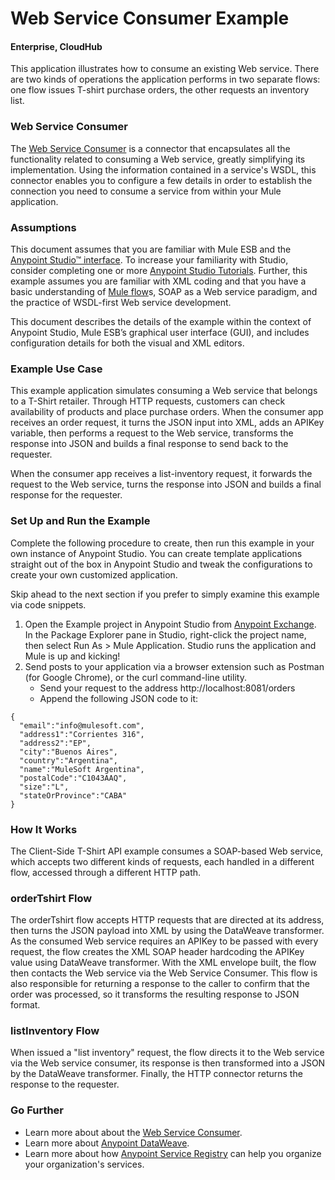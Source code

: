 # Web Service Consumer Example #

#### Enterprise, CloudHub

This application illustrates how to consume an existing Web service. There are two kinds of operations the application performs in two separate flows: one flow issues T-shirt purchase orders, the other requests an inventory list.

### Web Service Consumer

The [Web Service Consumer](http://www.mulesoft.org/documentation/display/current/Web+Service+Consumer) is a connector that encapsulates all the functionality related to consuming a Web service, greatly simplifying its implementation. Using the information contained in a service's WSDL, this connector enables you to configure a few details in order to establish the connection you need to consume a service from within your Mule application.

### Assumptions

This document assumes that you are familiar with Mule ESB and the [Anypoint Studio™ interface](http://www.mulesoft.org/documentation/display/current/Anypoint+Studio+Essentials). To increase your familiarity with Studio, consider completing one or more [Anypoint Studio Tutorials](http://www.mulesoft.org/documentation/display/current/Basic+Studio+Tutorial). Further, this example assumes you are familiar with XML coding and that you have a basic understanding of [Mule flow](http://www.mulesoft.org/documentation/display/current/Mule+Application+Architecture)s, SOAP as a Web service paradigm, and the practice of WSDL-first Web service development.  

This document describes the details of the example within the context of Anypoint Studio, Mule ESB’s graphical user interface (GUI), and includes configuration details for both the visual and XML editors.

### Example Use Case ###

This example application simulates consuming a Web service that belongs to a T-Shirt retailer. Through HTTP requests, customers can check availability of products and place purchase orders. When the consumer app receives an order request, it turns the JSON input into XML, adds an APIKey variable, then performs a request to the Web service, transforms the response into JSON and builds a final response to send back to the requester.

When the consumer app receives a list-inventory request, it forwards the request to the Web service, turns the response into JSON and builds a final response for the requester.

### Set Up and Run the Example ###

Complete the following procedure to create, then run this example in your own instance of Anypoint Studio. You can create template applications straight out of the box in Anypoint Studio and tweak the configurations to create your own customized application.

Skip ahead to the next section if you prefer to simply examine this example via code snippets.

1. Open the Example project in Anypoint Studio from [Anypoint Exchange](http://www.mulesoft.org/documentation/display/current/Anypoint+Exchange). In the Package Explorer pane in Studio, right-click the project name, then select Run As > Mule Application. Studio runs the application and Mule is up and kicking!
1. Send posts to your application via a browser extension such as Postman (for Google Chrome), or the curl command-line utility.
	* Send your request to the address http://localhost:8081/orders
	* Append the following JSON code to it:

```
{
  "email":"info@mulesoft.com",
  "address1":"Corrientes 316",
  "address2":"EP",
  "city":"Buenos Aires",
  "country":"Argentina",
  "name":"MuleSoft Argentina",
  "postalCode":"C1043AAQ",
  "size":"L",
  "stateOrProvince":"CABA"
}
```

### How It Works ###

The Client-Side T-Shirt API example consumes a SOAP-based Web service, which accepts two different kinds of requests, each handled in a different flow, accessed through a different HTTP path.

### orderTshirt Flow

The orderTshirt flow accepts HTTP requests that are directed at its address, then turns the JSON payload into XML by using the DataWeave transformer. As the consumed Web service requires an APIKey to be passed with every request, the flow creates the XML SOAP header hardcoding the APIKey value using DataWeave transformer. With the XML envelope built, the flow then contacts the Web service via the Web Service Consumer. This flow is also responsible for returning a response to the caller to confirm that the order was processed, so it transforms the resulting response to JSON format.

### listInventory Flow

When issued a "list inventory" request, the flow directs it to the Web service via the Web service consumer, its response is then transformed into a JSON by the DataWeave transformer. Finally, the HTTP connector returns the response to the requester.

### Go Further ###

- Learn more about about the [Web Service Consumer](http://www.mulesoft.org/documentation/display/current/Web+Service+Consumer).
- Learn more about [Anypoint DataWeave](http://www.mulesoft.org/documentation/display/current/Weave+Reference+Documentation).
- Learn more about how [Anypoint Service Registry](http://www.mulesoft.org/documentation/display/current/Anypoint+Service+Registry) can help you organize your organization's services.